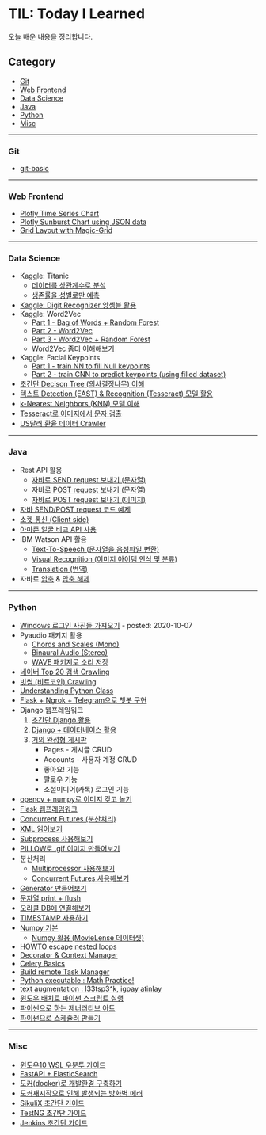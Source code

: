 # TIL: Today I Learned

오늘 배운 내용을 정리합니다.

## Category

- [Git](<#Git>)
- [Web Frontend](<#web-frontend>)
- [Data Science](<#data-science>)
- [Java](<#Java>)
- [Python](<#Python>)
- [Misc](<#Misc>)

---

### Git

- [git-basic](<https://github.com/harplife/TIL/blob/master/Git/Git_Manual.md>)

---

### Web Frontend

- [Plotly Time Series Chart](<https://github.com/harplife/TIL/blob/master/Web%20Frontend/weather_report.html>)
- [Plotly Sunburst Chart using JSON data](<https://github.com/harplife/TIL/blob/master/Web%20Frontend/doongle_agegroup_by_gender_pie.html>)
- [Grid Layout with Magic-Grid](https://github.com/harplife/TIL/blob/master/Web%20Frontend/magicGrid.html)

---

### Data Science

- Kaggle: Titanic
  - [데이터를 상관계수로 분석](<https://github.com/harplife/TIL/blob/master/Data%20Science/Titanic_Correlations.ipynb>)
  - [생존률을 성별로만 예측](<https://github.com/harplife/TIL/blob/master/Data%20Science/Titanic_Gender_Only.ipynb>)
- [Kaggle: Digit Recognizer 앙셈블 활용](<https://github.com/harplife/TIL/blob/master/Data%20Science/Digit_Recognizer_Ensemble.ipynb>)
- Kaggle: Word2Vec
  - [Part 1 - Bag of Words + Random Forest](<https://github.com/harplife/TIL/blob/master/Data%20Science/Bag_of_Words_part1.ipynb>)
  - [Part 2 - Word2Vec](<https://github.com/harplife/TIL/blob/master/Data%20Science/Bag_of_Words_part2.ipynb>)
  - [Part 3 - Word2Vec + Random Forest](<https://github.com/harplife/TIL/blob/master/Data%20Science/Bag_of_Words_part3.ipynb>)
  - [Word2Vec 좀더 이해해보기](<https://github.com/harplife/TIL/blob/master/Data%20Science/Word2Vec_tensorflow.ipynb>)
- Kaggle: Facial Keypoints
  - [Part 1 - train NN to fill Null keypoints](<https://github.com/harplife/TIL/blob/master/Data%20Science/Facial_Keypoints_NN_Fill_Null.ipynb>)
  - [Part 2 - train CNN to predict keypoints (using filled dataset)](<https://github.com/harplife/TIL/blob/master/Data%20Science/Facial_Keypoints_CNN_No_Null.ipynb>)
- [초간단 Decison Tree (의사결정나무) 이해](<https://github.com/harplife/TIL/blob/master/Data%20Science/Decision_Tree_Study.ipynb>)
- [텍스트 Detection (EAST) & Recognition (Tesseract) 모델 활용](<https://github.com/harplife/TIL>)
- [k-Nearest Neighbors (KNN) 모델 이해](<https://github.com/harplife/TIL/blob/master/Data%20Science/k_Nearest_Neighbors_simplified.ipynb>)
- [Tesseract로 이미지에서 문자 검출](<https://github.com/harplife/TIL/blob/master/Data%20Science/Pytesseract.ipynb>)
- [US달러 환율 데이터 Crawler](<https://github.com/harplife/TIL/blob/master/Data%20Science/USD_KRW_Exchange_Crawl.py>)

---

### Java

- Rest API 활용
  - [자바로 SEND request 보내기 (문자열)](<https://github.com/harplife/TIL/blob/master/Java/SendGet.java>)
  - [자바로 POST request 보내기 (문자열)](<https://github.com/harplife/TIL/blob/master/Java/SendPost.java>)
  - [자바로 POST request 보내기 (이미지)](<https://github.com/harplife/TIL/blob/master/Java/SendPostImage.java>)
- [자바 SEND/POST request 코드 예제](<https://github.com/harplife/TIL/blob/master/Java/HttpURLConnectionExample.java>)
- [소켓 통신 (Client side)](<https://github.com/harplife/TIL/blob/master/Java/SocketClient.java>)
- [아마존 얼굴 비교 API 사용](<https://github.com/harplife/TIL/blob/master/Java/CompareFaces.java>)
- IBM Watson API 활용
  - [Text-To-Speech (문자열을 음성파일 변환)](<https://github.com/harplife/TIL/blob/master/Java/IBM_WATSON_TTS.java>)
  - [Visual Recognition (이미지 아이템 인식 및 분류)](<https://github.com/harplife/TIL/blob/master/Java/IBM_WATSON_VR.java>)
  - [Translation (번역)](<https://github.com/harplife/TIL/blob/master/Java/IBM_WATSON_TRANS.java>)
- 자바로 [압축](<https://github.com/harplife/TIL/blob/master/Java/ZIP_IMGS.java>) & [압축 해제](<https://github.com/harplife/TIL/blob/master/Java/UNZIP_IMGS.java>)

---

### Python

- [Windows 로그인 사진들 가져오기](https://github.com/harplife/TIL/blob/master/Python/copy_assets.py) - posted: 2020-10-07
- Pyaudio 패키지 활용
  - [Chords and Scales (Mono)](<https://github.com/harplife/TIL/blob/master/Python/pyaudio_01.ipynb>)
  - [Binaural Audio (Stereo)](<https://github.com/harplife/TIL/blob/master/Python/pyaudio_02.ipynb>)
  - [WAVE 패키지로 소리 저장](<https://github.com/harplife/TIL/blob/master/Python/sine_wave_2.ipynb>)
- [네이버 Top 20 검색 Crawling](<https://github.com/harplife/TIL/blob/master/Python/naver_top_search.ipynb>)
- [빗썸 (비트코인) Crawling](<https://github.com/harplife/TIL/blob/master/Python/bitcoin_crawl.ipynb>)
- [Understanding Python Class](<https://github.com/harplife/TIL/blob/master/Python/python_class.ipynb>)
- [Flask + Ngrok + Telegram으로 챗봇 구현](<https://github.com/harplife/TIL/tree/master/Python/chatbot>)
- Django 웹프레임워크
  1. [초간단 Django 활용](<https://github.com/harplife/TIL/blob/master/Python/Django_Simple.md>)
  2. [Django + 데이터베이스 활용](<https://github.com/harplife/TIL/tree/master/Python/Django_CRUD>)
  3. [거의 완성형 게시판](<https://github.com/harplife/TIL/tree/master/Python/django-board>)
     - Pages - 게시글 CRUD
     - Accounts - 사용자 계정 CRUD
     - 좋아요! 기능
     - 팔로우 기능
     - 소셜미디어(카톡) 로그인 기능
- [opencv + numpy로 이미지 갖고 놀기](<https://github.com/harplife/TIL/blob/master/Python/Image_processing.ipynb>)
- [Flask 웹프레임워크](<https://github.com/harplife/TIL/tree/master/Python/flask-board#flask로-게시판-만들면서-배우기>)
- [Concurrent Futures (분산처리)](<https://github.com/harplife/TIL/blob/master/Python/Concurrent_futures.ipynb>)
- [XML 읽어보기](<https://github.com/harplife/TIL/blob/master/Python/xml_parse.ipynb>)
- [Subprocess 사용해보기](<https://github.com/harplife/TIL/blob/master/Python/subprocess.ipynb>)
- [PILLOW로 .gif 이미지 만들어보기](<https://github.com/harplife/TIL/blob/master/Python/pillow_make_gif.ipynb>)
- 분산처리
  - [Multiprocessor 사용해보기](<https://github.com/harplife/TIL/blob/master/Python/multiprocessor.py>)
  - [Concurrent Futures 사용해보기](<https://github.com/harplife/TIL/blob/master/Python/Concurrent_futures.ipynb>)
- [Generator 만들어보기](<https://github.com/harplife/TIL/blob/master/Python/generator.ipynb>)
- [문자열 print + flush](<https://github.com/harplife/TIL/blob/master/Python/Print_Flush.ipynb>)
- [오라클 DB에 연결해보기](<https://github.com/harplife/TIL/blob/master/Python/DB_Oracle_Connect.ipynb>)
- [TIMESTAMP 사용하기](<https://github.com/harplife/TIL/blob/master/Python/TIMESTAMP.ipynb>)
- [Numpy 기본](<https://github.com/harplife/TIL/blob/master/Python/numpy_basics.ipynb>)
  - [Numpy 활용 (MovieLense 데이터셋)](<https://github.com/harplife/TIL/blob/master/Python/numpy_movielens.ipynb>)
- [HOWTO escape nested loops](<https://github.com/harplife/TIL/blob/master/Python/Nested_Loops_Escape.ipynb>)
- [Decorator & Context Manager](<https://github.com/harplife/TIL/blob/master/Python/Decorated_Context_Managers.ipynb>)
- [Celery Basics](<https://github.com/harplife/celery_howto>)
- [Build remote Task Manager](<https://github.com/harplife/task_manager_web>)
- [Python executable : Math Practice!](<https://github.com/harplife/math_practice>)
- [text augmentation : l33tsp3^k, igpay atinlay](https://github.com/harplife/TIL/blob/master/Python/augly.py)
- [윈도우 배치로 파이썬 스크립트 실행](https://github.com/harplife/TIL/blob/master/Python/%EC%9C%88%EB%8F%84%EC%9A%B0_%EB%B0%B0%EC%B9%98%EB%A1%9C_%ED%8C%8C%EC%9D%B4%EC%8D%AC_%EC%8A%A4%ED%81%AC%EB%A6%BD%ED%8A%B8_%EC%8B%A4%ED%96%89.md)
- [파이썬으로 하는 제너러티브 아트](https://github.com/harplife/TIL/blob/master/Python/%ED%8C%8C%EC%9D%B4%EC%8D%AC%EC%9C%BC%EB%A1%9C_%ED%95%98%EB%8A%94_%EC%A0%9C%EB%84%88%EB%9F%AC%ED%8B%B0%EB%B8%8C_%EC%95%84%ED%8A%B8.md)
- [파이썬으로 스케쥴러 만들기](https://github.com/harplife/TIL/blob/master/Python/apscheduler_basics.py)

---

### Misc

- [윈도우10 WSL 우분투 가이드](<https://github.com/harplife/TIL/blob/master/Windows10_WSL_Ubuntu_Guide.md>)
- [FastAPI + ElasticSearch](<https://github.com/harplife/TIL/blob/master/Flask_ElasticSearch_Guide.md>)
- [도커(docker)로 개발환경 구축하기](<https://github.com/harplife/TIL/blob/master/Docker_Dev_Guide.md>)
- [도커재시작으로 인해 발생되는 방화벽 에러](<https://github.com/harplife/TIL/blob/master/도커재시작_방화벽에러_해결방안.md>)
- [SikuliX 초간단 가이드](https://github.com/harplife/TIL/blob/master/SikuliX_%EA%B0%80%EC%9D%B4%EB%93%9C.pdf)
- [TestNG 초간단 가이드](https://github.com/harplife/TIL/blob/master/TestNG%EB%A5%BC_%ED%99%9C%EC%9A%A9%ED%95%9C_TDD_%EA%B0%80%EC%9D%B4%EB%93%9C.pdf)
- [Jenkins 초간단 가이드](https://github.com/harplife/TIL/blob/master/Jenkins_%EA%B0%80%EC%9D%B4%EB%93%9C.pdf)
